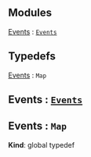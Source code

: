 ## Modules

<dl>
<dt><a href="#module_Events">Events</a> : <code><a href="#Events">Events</a></code></dt>
<dd></dd>
</dl>

## Typedefs

<dl>
<dt><a href="#Events">Events</a> : <code>Map</code></dt>
<dd></dd>
</dl>

<a name="module_Events"></a>

## Events : [<code>Events</code>](#Events)
<a name="Events"></a>

## Events : <code>Map</code>
**Kind**: global typedef  

